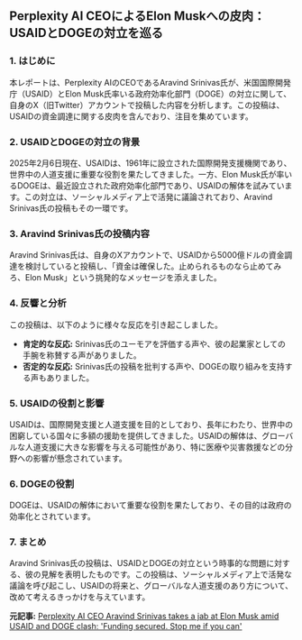 ## Perplexity AI CEOによるElon Muskへの皮肉：USAIDとDOGEの対立を巡る

### 1. はじめに

本レポートは、Perplexity AIのCEOであるAravind Srinivas氏が、米国国際開発庁（USAID）とElon Musk氏率いる政府効率化部門（DOGE）の対立に関して、自身のX（旧Twitter）アカウントで投稿した内容を分析します。この投稿は、USAIDの資金調達に関する皮肉を含んでおり、注目を集めています。

### 2. USAIDとDOGEの対立の背景

2025年2月6日現在、USAIDは、1961年に設立された国際開発支援機関であり、世界中の人道支援に重要な役割を果たしてきました。一方、Elon Musk氏が率いるDOGEは、最近設立された政府効率化部門であり、USAIDの解体を試みています。この対立は、ソーシャルメディア上で活発に議論されており、Aravind Srinivas氏の投稿もその一環です。

### 3. Aravind Srinivas氏の投稿内容

Aravind Srinivas氏は、自身のXアカウントで、USAIDから5000億ドルの資金調達を検討していると投稿し、「資金は確保した。止められるものなら止めてみろ、Elon Musk」という挑発的なメッセージを添えました。

### 4. 反響と分析

この投稿は、以下のように様々な反応を引き起こしました。

* **肯定的な反応:** Srinivas氏のユーモアを評価する声や、彼の起業家としての手腕を称賛する声がありました。
* **否定的な反応:** Srinivas氏の投稿を批判する声や、DOGEの取り組みを支持する声もありました。

### 5. USAIDの役割と影響

USAIDは、国際開発支援と人道支援を目的としており、長年にわたり、世界中の困窮している国々に多額の援助を提供してきました。USAIDの解体は、グローバルな人道支援に大きな影響を与える可能性があり、特に医療や災害救援などの分野への影響が懸念されています。

### 6. DOGEの役割

DOGEは、USAIDの解体において重要な役割を果たしており、その目的は政府の効率化とされています。

### 7. まとめ

Aravind Srinivas氏の投稿は、USAIDとDOGEの対立という時事的な問題に対する、彼の見解を表明したものです。この投稿は、ソーシャルメディア上で活発な議論を呼び起こし、USAIDの将来と、グローバルな人道支援のあり方について、改めて考えるきっかけを与えています。



**元記事:** [Perplexity AI CEO Aravind Srinivas takes a jab at Elon Musk amid USAID and DOGE clash: 'Funding secured. Stop me if you can'](https://www.indiatimes.com/trending/perplexity-ai-ceo-aravind-srinivas-takes-a-jab-at-elon-musk-amid-usaid-and-doge-clash-funding-secured-stop-me-if-you-can-652165.html)